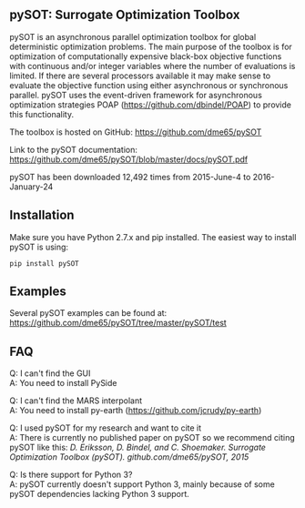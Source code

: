 ## pySOT: Surrogate Optimization Toolbox

pySOT is an asynchronous parallel optimization toolbox for global deterministic optimization problems. The main purpose of the toolbox is for optimization of computationally expensive black-box objective functions with continuous and/or integer variables where the number of evaluations is limited. If there are several processors available it may make sense to evaluate the objective function using either asynchronous or synchronous parallel. pySOT uses the event-driven framework for asynchronous optimization strategies POAP (https://github.com/dbindel/POAP) to provide this functionality.

The toolbox is hosted on GitHub: https://github.com/dme65/pySOT

Link to the pySOT documentation: https://github.com/dme65/pySOT/blob/master/docs/pySOT.pdf

pySOT has been downloaded 12,492 times from 2015-June-4 to 2016-January-24

## Installation

Make sure you have Python 2.7.x and pip installed. The easiest way to install pySOT is using: 

```
pip install pySOT
```

## Examples
Several pySOT examples can be found at: https://github.com/dme65/pySOT/tree/master/pySOT/test

## FAQ

Q: I can't find the GUI  
A: You need to install PySide

Q: I can't find the MARS interpolant  
A: You need to install py-earth (https://github.com/jcrudy/py-earth)

Q: I used pySOT for my research and want to cite it  
A: There is currently no published paper on pySOT so we recommend citing pySOT like this: *D. Eriksson, D. Bindel, and C. Shoemaker. Surrogate Optimization Toolbox (pySOT). github.com/dme65/pySOT, 2015*

Q: Is there support for Python 3?  
A: pySOT currently doesn't support Python 3, mainly because of some pySOT dependencies lacking Python 3 support.

